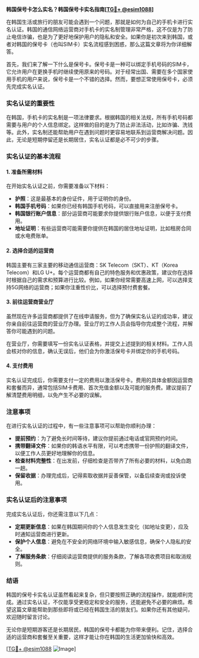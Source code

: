 **韩国保号卡怎么实名？韩国保号卡实名指南[[TG💪+ @esim1088](https://t.me/s/esim1088)]**

在韩国生活或旅行的朋友可能会遇到一个问题，那就是如何为自己的手机卡进行实名认证。韩国的通信网络运营商对手机卡的实名制管理非常严格，这不仅是为了防止电信诈骗，也是为了更好地保护用户的隐私和安全。如果你是初次来到韩国，或者对韩国的保号卡（也叫SIM卡）实名流程感到困惑，那么这篇文章将为你详细解答。

首先，我们来了解一下什么是保号卡。保号卡是一种可以绑定手机号码的SIM卡，它允许用户在更换手机时继续使用原来的号码。对于经常出国、需要在多个国家使用手机的用户来说，保号卡是一个不错的选择。然而，要想正常使用保号卡，必须先完成实名认证。

### 实名认证的重要性

在韩国，手机卡的实名制是一项法律要求。根据韩国的相关法规，所有手机号码都需要与用户的个人信息绑定。这样做的目的是为了防止非法活动，比如诈骗、洗钱等。此外，实名制还能帮助用户在遇到问题时更容易地联系到运营商解决问题。因此，无论是短期停留还是长期居住，实名认证都是必不可少的步骤。

### 实名认证的基本流程

#### 1. 准备所需材料

在开始实名认证之前，你需要准备以下材料：

- **护照**：这是最基本的身份证件，用于证明你的身份。
- **韩国手机号码**：如果你已经有韩国手机号码，可以直接用来注册保号卡。
- **韩国银行账户信息**：部分运营商可能要求你提供银行账户信息，以便于支付费用。
- **地址证明**：有些运营商可能需要你提供在韩国的居住地址证明，比如租房合同或水电费账单。

#### 2. 选择合适的运营商

韩国主要有三家主要的移动通信运营商：SK Telecom（SKT）、KT（Korea Telecom）和LG U+。每个运营商都有自己的特色服务和优惠政策，建议你在选择时根据自己的需求和预算进行比较。例如，如果你经常需要高速上网，可以选择支持5G网络的运营商；如果你注重性价比，可以选择预付费套餐。

#### 3. 前往运营商营业厅

虽然现在许多运营商都提供了在线申请服务，但为了确保实名认证的成功率，建议你亲自前往运营商的营业厅办理。营业厅的工作人员会指导你完成整个流程，并解答你可能遇到的问题。

在营业厅，你需要填写一份实名认证表格，并提交上述提到的相关材料。工作人员会核对你的信息，确认无误后，他们会为你激活保号卡并绑定你的手机号码。

#### 4. 支付费用

实名认证完成后，你需要支付一定的费用以激活保号卡。费用的具体金额因运营商和套餐而异，通常包括SIM卡费用、首次充值金额以及可能的服务费。建议提前了解清楚费用明细，以免产生不必要的误解。

### 注意事项

在进行实名认证的过程中，有一些注意事项可以帮助你顺利办理：

- **提前预约**：为了避免长时间等待，建议你提前通过电话或官网预约时间。
- **携带翻译文件**：如果你的韩语水平有限，可以考虑携带一份护照的翻译文件，以便工作人员更好地理解你的信息。
- **检查材料完整性**：在出发前，仔细检查是否带齐了所有必要的材料，以免白跑一趟。
- **保留收据**：办理完成后，记得索取收据并妥善保管，以备后续查询或投诉使用。

### 实名认证后的注意事项

完成实名认证后，你还需注意以下几点：

- **定期更新信息**：如果在韩国期间你的个人信息发生变化（如地址变更），应及时通知运营商进行更新。
- **保护个人信息**：避免在不安全的网络环境中输入敏感信息，确保个人隐私的安全。
- **了解服务条款**：仔细阅读运营商提供的服务条款，了解各项收费项目和取消规则。

### 结语

韩国的保号卡实名认证虽然看起来复杂，但只要按照正确的流程操作，就能顺利完成。通过实名认证，不仅能享受更稳定和安全的服务，还能避免不必要的麻烦。希望这篇文章能帮助到那些即将或已经在韩国生活的朋友们。如果你还有其他疑问，欢迎随时留言讨论。

无论你是短期游客还是长期居民，韩国的保号卡都能为你带来便利。记住，选择合适的运营商和套餐至关重要，这样才能让你在韩国的生活更加愉快和高效。

[[TG💪+ @esim1088](https://t.me/s/esim1088) ![Image](https://i.postimg.cc/4NQfJmqS/Snipaste-2025-05-13-00-14-12.png)]